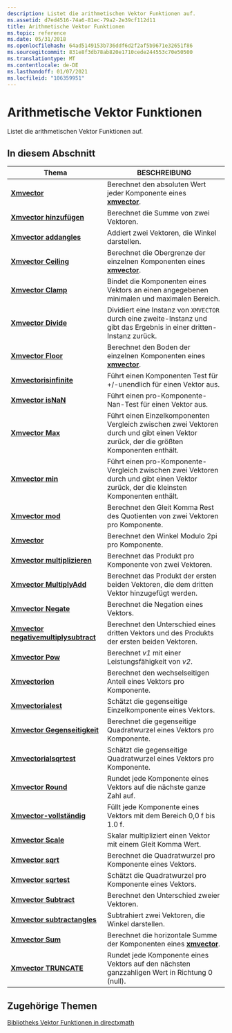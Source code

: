 ```yaml
---
description: Listet die arithmetischen Vektor Funktionen auf.
ms.assetid: d7ed4516-74a6-81ec-79a2-2e39cf112d11
title: Arithmetische Vektor Funktionen
ms.topic: reference
ms.date: 05/31/2018
ms.openlocfilehash: 64ad5149153b736ddf6d2f2af5b9671e32651f86
ms.sourcegitcommit: 831e8f3db78ab820e1710cede244553c70e50500
ms.translationtype: MT
ms.contentlocale: de-DE
ms.lasthandoff: 01/07/2021
ms.locfileid: "106359951"
---
```

# <a name="vector-arithmetic-functions"></a>Arithmetische Vektor Funktionen

Listet die arithmetischen Vektor Funktionen auf.

## <a name="in-this-section"></a>In diesem Abschnitt



| Thema                                                                                   | BESCHREIBUNG                                                                                                               |
|-----------------------------------------------------------------------------------------|---------------------------------------------------------------------------------------------------------------------------|
| [**Xmvector**](/windows/win32/api/directxmath/nf-directxmath-xmvectorabs)<br/>                                           | Berechnet den absoluten Wert jeder Komponente eines [**xmvector**](xmvector-data-type.md).<br/>                    |
| [**Xmvector hinzufügen**](/windows/win32/api/directxmath/nf-directxmath-xmvectoradd)<br/>                                           | Berechnet die Summe von zwei Vektoren.<br/>                                                                               |
| [**Xmvector addangles**](/windows/win32/api/directxmath/nf-directxmath-xmvectoraddangles)<br/>                               | Addiert zwei Vektoren, die Winkel darstellen.<br/>                                                                          |
| [**Xmvector Ceiling**](/windows/win32/api/directxmath/nf-directxmath-xmvectorceiling)<br/>                                   | Berechnet die Obergrenze der einzelnen Komponenten eines [**xmvector**](xmvector-data-type.md).<br/>                           |
| [**Xmvector Clamp**](/windows/win32/api/directxmath/nf-directxmath-xmvectorclamp)<br/>                                       | Bindet die Komponenten eines Vektors an einen angegebenen minimalen und maximalen Bereich.<br/>                                    |
| [**Xmvector Divide**](/windows/win32/api/directxmath/nf-directxmath-xmvectordivide)<br/>                                     | Dividiert eine Instanz von `XMVECTOR` durch eine zweite-Instanz und gibt das Ergebnis in einer dritten-Instanz zurück.<br/>             |
| [**Xmvector Floor**](/windows/win32/api/directxmath/nf-directxmath-xmvectorfloor)<br/>                                       | Berechnet den Boden der einzelnen Komponenten eines [**xmvector**](xmvector-data-type.md).<br/>                             |
| [**Xmvectorisinfinite**](/windows/win32/api/directxmath/nf-directxmath-xmvectorisinfinite)<br/>                             | Führt einen Komponenten Test für +/-unendlich für einen Vektor aus.<br/>                                                    |
| [**Xmvector isNaN**](/windows/win32/api/directxmath/nf-directxmath-xmvectorisnan)<br/>                                       | Führt einen pro-Komponente-Nan-Test für einen Vektor aus.<br/>                                                                 |
| [**Xmvector Max**](/windows/win32/api/directxmath/nf-directxmath-xmvectormax)<br/>                                           | Führt einen Einzelkomponenten Vergleich zwischen zwei Vektoren durch und gibt einen Vektor zurück, der die größten Komponenten enthält.<br/>  |
| [**Xmvector min**](/windows/win32/api/directxmath/nf-directxmath-xmvectormin)<br/>                                           | Führt einen pro-Komponente-Vergleich zwischen zwei Vektoren durch und gibt einen Vektor zurück, der die kleinsten Komponenten enthält.<br/> |
| [**Xmvector mod**](/windows/win32/api/directxmath/nf-directxmath-xmvectormod)<br/>                                           | Berechnet den Gleit Komma Rest des Quotienten von zwei Vektoren pro Komponente.<br/>                            |
| [**Xmvector**](/windows/win32/api/directxmath/nf-directxmath-xmvectormodangles)<br/>                               | Berechnet den Winkel Modulo 2pi pro Komponente.<br/>                                                                   |
| [**Xmvector multiplizieren**](/windows/win32/api/directxmath/nf-directxmath-xmvectormultiply)<br/>                                 | Berechnet das Produkt pro Komponente von zwei Vektoren.<br/>                                                             |
| [**Xmvector MultiplyAdd**](/windows/win32/api/directxmath/nf-directxmath-xmvectormultiplyadd)<br/>                           | Berechnet das Produkt der ersten beiden Vektoren, die dem dritten Vektor hinzugefügt werden.<br/>                                       |
| [**Xmvector Negate**](/windows/win32/api/directxmath/nf-directxmath-xmvectornegate)<br/>                                     | Berechnet die Negation eines Vektors.<br/>                                                                             |
| [**Xmvector negativemultiplysubtract**](/windows/win32/api/directxmath/nf-directxmath-xmvectornegativemultiplysubtract)<br/> | Berechnet den Unterschied eines dritten Vektors und des Produkts der ersten beiden Vektoren.<br/>                            |
| [**Xmvector Pow**](/windows/win32/api/directxmath/nf-directxmath-xmvectorpow)<br/>                                           | Berechnet *v1* mit einer Leistungsfähigkeit von *v2*.<br/>                                                                     |
| [**Xmvectorion**](/windows/win32/api/directxmath/nf-directxmath-xmvectorreciprocal)<br/>                             | Berechnet den wechselseitigen Anteil eines Vektors pro Komponente.<br/>                                                             |
| [**Xmvectorialest**](/windows/win32/api/directxmath/nf-directxmath-xmvectorreciprocalest)<br/>                       | Schätzt die gegenseitige Einzelkomponente eines Vektors.<br/>                                                            |
| [**Xmvector Gegenseitigkeit**](/windows/win32/api/directxmath/nf-directxmath-xmvectorreciprocalsqrt)<br/>                     | Berechnet die gegenseitige Quadratwurzel eines Vektors pro Komponente.<br/>                                                 |
| [**Xmvectorialsqrtest**](/windows/win32/api/directxmath/nf-directxmath-xmvectorreciprocalsqrtest)<br/>               | Schätzt die gegenseitige Quadratwurzel eines Vektors pro Komponente.<br/>                                                |
| [**Xmvector Round**](/windows/win32/api/directxmath/nf-directxmath-xmvectorround)<br/>                                       | Rundet jede Komponente eines Vektors auf die nächste ganze Zahl auf.<br/>                                                      |
| [**Xmvector-vollständig**](/windows/win32/api/directxmath/nf-directxmath-xmvectorsaturate)<br/>                                 | Füllt jede Komponente eines Vektors mit dem Bereich 0,0 f bis 1.0 f.<br/>                                                |
| [**Xmvector Scale**](/windows/win32/api/directxmath/nf-directxmath-xmvectorscale)<br/>                                       | Skalar multipliziert einen Vektor mit einem Gleit Komma Wert.<br/>                                                          |
| [**Xmvector sqrt**](/windows/win32/api/directxmath/nf-directxmath-xmvectorsqrt)<br/>                                         | Berechnet die Quadratwurzel pro Komponente eines Vektors.<br/>                                                            |
| [**Xmvector sqrtest**](/windows/win32/api/directxmath/nf-directxmath-xmvectorsqrtest)<br/>                                   | Schätzt die Quadratwurzel pro Komponente eines Vektors.<br/>                                                           |
| [**Xmvector Subtract**](/windows/win32/api/directxmath/nf-directxmath-xmvectorsubtract)<br/>                                 | Berechnet den Unterschied zweier Vektoren.<br/>                                                                        |
| [**Xmvector subtractangles**](/windows/win32/api/directxmath/nf-directxmath-xmvectorsubtractangles)<br/>                     | Subtrahiert zwei Vektoren, die Winkel darstellen.<br/>                                                                     |
| [**Xmvector Sum**](/windows/win32/api/directxmath/nf-directxmath-xmvectorsum)<br/>                                           | Berechnet die horizontale Summe der Komponenten eines [**xmvector**](xmvector-data-type.md).<br/>                    |
| [**Xmvector TRUNCATE**](/windows/win32/api/directxmath/nf-directxmath-xmvectortruncate)<br/>                                 | Rundet jede Komponente eines Vektors auf den nächsten ganzzahligen Wert in Richtung 0 (null).<br/>                       |



 

## <a name="related-topics"></a>Zugehörige Themen

<dl> <dt>

[Bibliotheks Vektor Funktionen in directxmath](ovw-xnamath-reference-functions-vector.md)
</dt> </dl>

 

 
